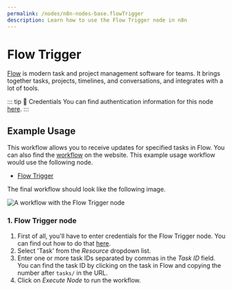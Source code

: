 ```yaml
---
permalink: /nodes/n8n-nodes-base.flowTrigger
description: Learn how to use the Flow Trigger node in n8n
---
```


# Flow Trigger

[Flow](https://www.getflow.com/) is modern task and project management software for teams. It brings together tasks, projects, timelines, and conversations, and integrates with a lot of tools.

::: tip 🔑 Credentials
You can find authentication information for this node [here](../../../credentials/Flow/README.md).
:::


## Example Usage

This workflow allows you to receive updates for specified tasks in Flow. You can also find the [workflow](https://n8n.io/workflows/508) on the website. This example usage workflow would use the following node.
- [Flow Trigger]()

The final workflow should look like the following image.

![A workflow with the Flow Trigger node](./workflow.png)


### 1. Flow Trigger node

1. First of all, you'll have to enter credentials for the Flow Trigger node. You can find out how to do that [here](../../../credentials/Flow/README.md).
2. Select 'Task' from the *Resource* dropdown list.
3. Enter one or more task IDs separated by commas in the *Task ID* field. You can find the task ID by clicking on the task in Flow and copying the number after `tasks/` in the URL.
4. Click on *Execute Node* to run the workflow.
